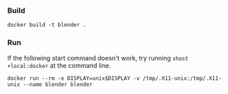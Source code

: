 ### Build

`docker build -t blender .`

### Run

If the following start command doesn't work, try running `xhost +local:docker` at the command line.

`docker run --rm -e DISPLAY=unix$DISPLAY -v /tmp/.X11-unix:/tmp/.X11-unix --name blender blender`
